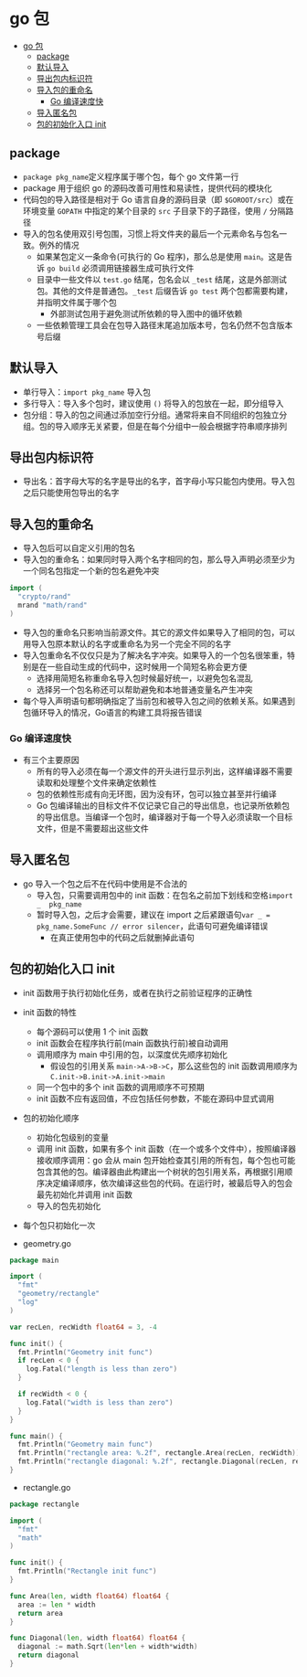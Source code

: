 # go 包

- [go 包](#go-%e5%8c%85)
  - [package](#package)
  - [默认导入](#%e9%bb%98%e8%ae%a4%e5%af%bc%e5%85%a5)
  - [导出包内标识符](#%e5%af%bc%e5%87%ba%e5%8c%85%e5%86%85%e6%a0%87%e8%af%86%e7%ac%a6)
  - [导入包的重命名](#%e5%af%bc%e5%85%a5%e5%8c%85%e7%9a%84%e9%87%8d%e5%91%bd%e5%90%8d)
    - [Go 编译速度快](#go-%e7%bc%96%e8%af%91%e9%80%9f%e5%ba%a6%e5%bf%ab)
  - [导入匿名包](#%e5%af%bc%e5%85%a5%e5%8c%bf%e5%90%8d%e5%8c%85)
  - [包的初始化入口 init](#%e5%8c%85%e7%9a%84%e5%88%9d%e5%a7%8b%e5%8c%96%e5%85%a5%e5%8f%a3-init)

## package

- `package pkg_name`定义程序属于哪个包，每个 go 文件第一行
- package 用于组织 go 的源码改善可用性和易读性，提供代码的模块化
- 代码包的导入路径是相对于 Go 语言自身的源码目录（即 `$GOROOT/src`）或在环境变量 `GOPATH` 中指定的某个目录的 `src` 子目录下的子路径，使用 `/` 分隔路径
- 导入的包名使用双引号包围，习惯上将文件夹的最后一个元素命名与包名一致。例外的情况
  - 如果某包定义一条命令(可执行的 Go 程序)，那么总是使用 `main`。这是告诉 `go build` 必须调用链接器生成可执行文件
  - 目录中一些文件以 `test.go` 结尾，包名会以 `_test` 结尾，这是外部测试包。其他的文件是普通包。`_test` 后缀告诉 `go test` 两个包都需要构建，并指明文件属于哪个包
    - 外部测试包用于避免测试所依赖的导入图中的循环依赖
  - 一些依赖管理工具会在包导入路径末尾追加版本号，包名仍然不包含版本号后缀

## 默认导入

- 单行导入：`import pkg_name` 导入包
- 多行导入：导入多个包时，建议使用 `()` 将导入的包放在一起，即分组导入
- 包分组：导入的包之间通过添加空行分组。通常将来自不同组织的包独立分组。包的导入顺序无关紧要，但是在每个分组中一般会根据字符串顺序排列

## 导出包内标识符

- 导出名：首字母大写的名字是导出的名字，首字母小写只能包内使用。导入包之后只能使用包导出的名字

## 导入包的重命名

- 导入包后可以自定义引用的包名
- 导入包的重命名：如果同时导入两个名字相同的包，那么导入声明必须至少为一个同名包指定一个新的包名避免冲突

```go
import (
  "crypto/rand"
  mrand "math/rand"
)
```

- 导入包的重命名只影响当前源文件。其它的源文件如果导入了相同的包，可以用导入包原本默认的名字或重命名为另一个完全不同的名字
- 导入包重命名不仅仅只是为了解决名字冲突。如果导入的一个包名很笨重，特别是在一些自动生成的代码中，这时候用一个简短名称会更方便
  - 选择用简短名称重命名导入包时候最好统一，以避免包名混乱
  - 选择另一个包名称还可以帮助避免和本地普通变量名产生冲突
- 每个导入声明语句都明确指定了当前包和被导入包之间的依赖关系。如果遇到包循环导入的情况，Go语言的构建工具将报告错误

### Go 编译速度快

- 有三个主要原因
  - 所有的导入必须在每一个源文件的开头进行显示列出，这样编译器不需要读取和处理整个文件来确定依赖性
  - 包的依赖性形成有向无环图，因为没有环，包可以独立甚至并行编译
  - Go 包编译输出的目标文件不仅记录它自己的导出信息，也记录所依赖包的导出信息。当编译一个包时，编译器对于每一个导入必须读取一个目标文件，但是不需要超出这些文件

## 导入匿名包

- go 导入一个包之后不在代码中使用是不合法的
  - 导入包，只需要调用包中的 init 函数：在包名之前加下划线和空格`import _  pkg_name`
  - 暂时导入包，之后才会需要，建议在 import 之后紧跟语句`var _ = pkg_name.SomeFunc // error silencer`，此语句可避免编译错误
    - 在真正使用包中的代码之后就删掉此语句

## 包的初始化入口 init

- init 函数用于执行初始化任务，或者在执行之前验证程序的正确性
- init 函数的特性
  - 每个源码可以使用 1 个 init 函数
  - init 函数会在程序执行前(main 函数执行前)被自动调用
  - 调用顺序为 main 中引用的包，以深度优先顺序初始化
    - 假设包的引用关系 `main->A->B->C`，那么这些包的 init 函数调用顺序为 `C.init->B.init->A.init->main`
  - 同一个包中的多个 init 函数的调用顺序不可预期
  - init 函数不应有返回值，不应包括任何参数，不能在源码中显式调用
- 包的初始化顺序
  - 初始化包级别的变量
  - 调用 init 函数，如果有多个 init 函数（在一个或多个文件中），按照编译器接收顺序调用：go 会从 main 包开始检查其引用的所有包，每个包也可能包含其他的包。编译器由此构建出一个树状的包引用关系，再根据引用顺序决定编译顺序，依次编译这些包的代码。在运行时，被最后导入的包会最先初始化并调用 init 函数
  - 导入的包先初始化
- 每个包只初始化一次

- geometry.go

```go
package main

import (
  "fmt"
  "geometry/rectangle"
  "log"
)

var recLen, recWidth float64 = 3, -4

func init() {
  fmt.Println("Geometry init func")
  if recLen < 0 {
    log.Fatal("length is less than zero")
  }

  if recWidth < 0 {
    log.Fatal("width is less than zero")
  }
}

func main() {
  fmt.Println("Geometry main func")
  fmt.Println("rectangle area: %.2f", rectangle.Area(recLen, recWidth))
  fmt.Println("rectangle diagonal: %.2f", rectangle.Diagonal(recLen, recWidth))
}
```

- rectangle.go

```go
package rectangle

import (
  "fmt"
  "math"
)

func init() {
  fmt.Println("Rectangle init func")
}

func Area(len, width float64) float64 {
  area := len * width
  return area
}

func Diagonal(len, width float64) float64 {
  diagonal := math.Sqrt(len*len + width*width)
  return diagonal
}
```
